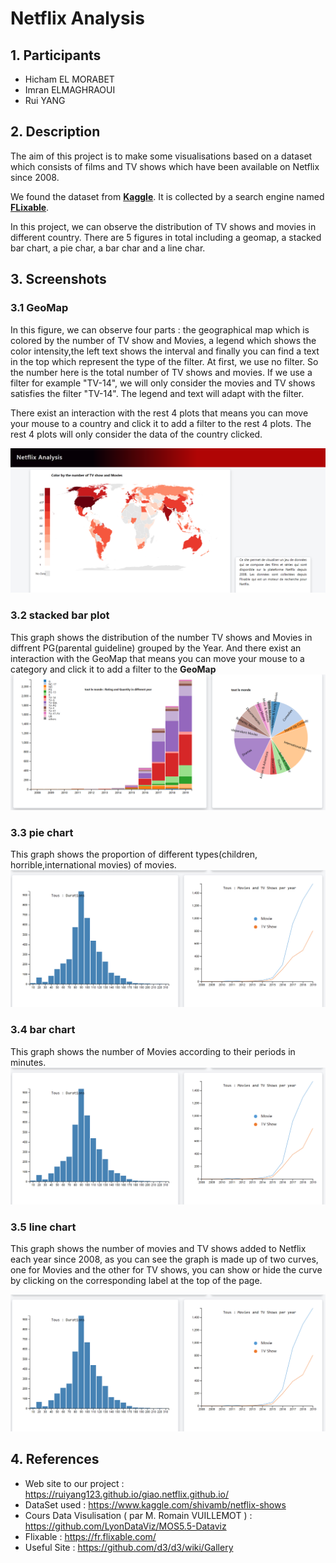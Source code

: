 # Netflix Analysis

## 1. Participants 

- Hicham EL MORABET
- Imran ELMAGHRAOUI
- Rui YANG

## 2. Description

The aim of this project is to make some visualisations based on a dataset which consists 
of films and TV shows which have been available on Netflix since 2008.

We found the dataset from **[Kaggle](https://www.kaggle.com/shivamb/netflix-shows)**. It is collected by a search engine named **[FLixable](https://fr.flixable.com/)**.
 
In this project, we can observe the distribution of TV shows and movies in different country. 
There are 5 figures in total including a geomap, a stacked bar chart, a pie char, a bar char and a line char.



## 3. Screenshots

### 3.1 GeoMap

In this figure, we can observe four parts : the geographical map which is colored by the number of TV show and Movies, a legend which shows the color intensity,the left text shows the interval and finally you can find a text in the top which represent the type of the filter. At first, we use no filter. So the number here is the total number of TV shows and movies. If we use a filter for example "TV-14", we will only consider the movies and TV shows satisfies the filter "TV-14". The legend and text will adapt with the filter.

There exist an interaction with the rest 4 plots that means you can move your mouse to a country and click it to add a filter to the rest 4 plots. The rest 4 plots will only consider the data of the country clicked.

![avatar](https://github.com/ruiyang123/giao.netflix.github.io/blob/master/screenShots/f.PNG)

### 3.2 stacked bar plot

This graph shows the distribution of the number TV shows and Movies in diffrent PG(parental guideline) grouped by the Year.
And there exist an interaction with the GeoMap that means you can move your mouse to a category and click it to add a filter to the **GeoMap**
![avatar](https://github.com/ruiyang123/giao.netflix.github.io/blob/master/screenShots/figure2.PNG)

### 3.3 pie chart

This graph shows the proportion of different types(children, horrible,international movies) of movies.
![avatar](https://github.com/ruiyang123/giao.netflix.github.io/blob/master/screenShots/figure3.PNG)

### 3.4 bar chart

This graph shows the number of Movies according to their periods in minutes.
![avatar](https://github.com/ruiyang123/giao.netflix.github.io/blob/master/screenShots/figure3.PNG)

### 3.5 line chart

This graph shows the number of movies and TV shows added to Netflix each year since 2008, as you can see the graph is made up of two curves, one for Movies and the other for TV shows, you can show or hide the curve by clicking on the corresponding label at the top of the page.

![avatar](https://github.com/ruiyang123/giao.netflix.github.io/blob/master/screenShots/figure3.PNG)





## 4. References

- Web site to our project : https://ruiyang123.github.io/giao.netflix.github.io/
- DataSet used : https://www.kaggle.com/shivamb/netflix-shows
- Cours Data Visulisation ( par M. Romain VUILLEMOT ) : https://github.com/LyonDataViz/MOS5.5-Dataviz
- Flixable :  https://fr.flixable.com/
- Useful Site : https://github.com/d3/d3/wiki/Gallery
